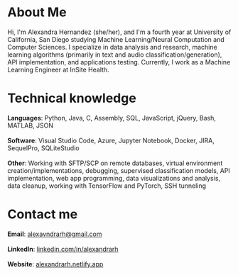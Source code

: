 # About Me
Hi, I'm Alexandra Hernandez (she/her), and I'm a fourth year at University of California, San Diego studying Machine Learning/Neural Computation and Computer Sciences. I specialize in data analysis and research, machine learning algorithms (primarily in text and audio classification/generation), API implementation, and applications testing. Currently, I work as a Machine Learning Engineer at InSite Health.

# Technical knowledge
**Languages**: Python, Java, C, Assembly, SQL, JavaScript, jQuery, Bash, MATLAB, JSON <br/> <br/>
**Software**: Visual Studio Code, Azure, Jupyter Notebook, Docker, JIRA, SequelPro, SQLiteStudio <br/> <br/>
**Other**: Working with SFTP/SCP on remote databases, virtual environment creation/implementations, debugging, supervised classification models, API implementation, web app programming, data visualizations and analysis, data cleanup, working with TensorFlow and PyTorch, SSH tunneling

# Contact me
**Email**: [alexavndrarh@gmail.com](mailto:alexavndrarh@gmail.com) <br/> <br/>
**LinkedIn**: [linkedin.com/in/alexandrarh](https://linkedin.com/in/alexandrarh) <br/> <br/>
**Website**: [alexandrarh.netlify.app](https://alexandrarh.com)
